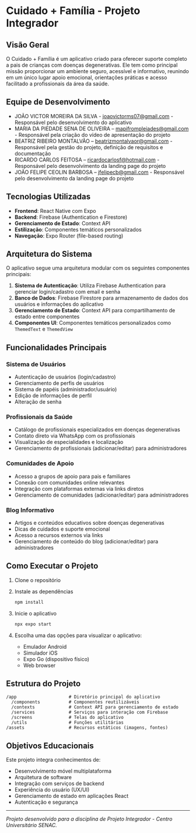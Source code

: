 # Cuidado + Família - Projeto Integrador

## Visão Geral

O Cuidado + Família é um aplicativo criado para oferecer suporte completo a pais de crianças com doenças degenerativas. Ele tem como principal missão proporcionar um ambiente seguro, acessível e informativo, reunindo em um único lugar apoio emocional, orientações práticas e acesso facilitado a profissionais da área da saúde.

## Equipe de Desenvolvimento

- JOÃO VICTOR MOREIRA DA SILVA - joaovictorms07@gmail.com - Responsável pelo desenvolvimento do aplicativo
- MARIA DA PIEDADE SENA DE OLIVEIRA – mapifrompleiades@gmail.com - Responsável pela criação do vídeo de apresentação do projeto
- BEATRIZ RIBEIRO MONTALVÃO – beatrizmontalvaor@gmail.com - Responsável pela gestão do projeto, definição de requisitos e documentação
- RICARDO CARLOS FEITOSA – ricardocarlosf@hotmail.com - Responsável pelo desenvolvimento da landing page do projeto
- JOÃO FELIPE CEOLIN BARBOSA – jfelipecb@gmail.com - Responsável pelo desenvolvimento da landing page do projeto

## Tecnologias Utilizadas

- **Frontend**: React Native com Expo
- **Backend**: Firebase (Authentication e Firestore)
- **Gerenciamento de Estado**: Context API
- **Estilização**: Componentes temáticos personalizados
- **Navegação**: Expo Router (file-based routing)

## Arquitetura do Sistema

O aplicativo segue uma arquitetura modular com os seguintes componentes principais:

1. **Sistema de Autenticação**: Utiliza Firebase Authentication para gerenciar login/cadastro com email e senha
2. **Banco de Dados**: Firebase Firestore para armazenamento de dados dos usuários e informações do aplicativo
3. **Gerenciamento de Estado**: Context API para compartilhamento de estado entre componentes
4. **Componentes UI**: Componentes temáticos personalizados como `ThemedText` e `ThemedView`

## Funcionalidades Principais

### Sistema de Usuários
- Autenticação de usuários (login/cadastro)
- Gerenciamento de perfis de usuários
- Sistema de papéis (administrador/usuário)
- Edição de informações de perfil
- Alteração de senha

### Profissionais da Saúde
- Catálogo de profissionais especializados em doenças degenerativas
- Contato direto via WhatsApp com os profissionais
- Visualização de especialidades e localização
- Gerenciamento de profissionais (adicionar/editar) para administradores

### Comunidades de Apoio
- Acesso a grupos de apoio para pais e familiares
- Conexão com comunidades online relevantes
- Integração com plataformas externas via links diretos
- Gerenciamento de comunidades (adicionar/editar) para administradores

### Blog Informativo
- Artigos e conteúdos educativos sobre doenças degenerativas
- Dicas de cuidados e suporte emocional
- Acesso a recursos externos via links
- Gerenciamento de conteúdo do blog (adicionar/editar) para administradores

## Como Executar o Projeto

1. Clone o repositório

2. Instale as dependências
   ```bash
   npm install
   ```

3. Inicie o aplicativo
   ```bash
   npx expo start
   ```

4. Escolha uma das opções para visualizar o aplicativo:
   - Emulador Android
   - Simulador iOS
   - Expo Go (dispositivo físico)
   - Web browser

## Estrutura do Projeto

```
/app                    # Diretório principal do aplicativo
  /components           # Componentes reutilizáveis
  /contexts             # Context API para gerenciamento de estado
  /services             # Serviços para interação com Firebase
  /screens              # Telas do aplicativo
  /utils                # Funções utilitárias
/assets                 # Recursos estáticos (imagens, fontes)
```

## Objetivos Educacionais

Este projeto integra conhecimentos de:
- Desenvolvimento móvel multiplataforma
- Arquitetura de software
- Integração com serviços de backend
- Experiência do usuário (UX/UI)
- Gerenciamento de estado em aplicações React
- Autenticação e segurança

---

*Projeto desenvolvido para a disciplina de Projeto Integrador - Centro Universitário SENAC.*
